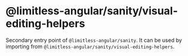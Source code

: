 # @limitless-angular/sanity/visual-editing-helpers

Secondary entry point of `@limitless-angular/sanity`. It can be used by importing from `@limitless-angular/sanity/visual-editing-helpers`.
